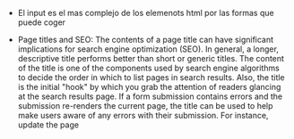 - El input es el mas complejo de los elemenots html por las formas que puede coger

- Page titles and SEO: The contents of a page title can have significant implications for search engine optimization (SEO). In general, a longer, descriptive title performs better than short or generic titles. The content of the title is one of the components used by search engine algorithms to decide the order in which to list pages in search results. Also, the title is the initial "hook" by which you grab the attention of readers glancing at the search results page. If a form submission contains errors and the submission re-renders the current page, the title can be used to help make users aware of any errors with their submission. For instance, update the page <title> value to reflect significant page state changes (such as form validation problems).

- Only use one <h1> per page - this should represent the main heading/subject for the whole page. Also, do not skip heading levels start with <h1>, then use <h2>, and so on.

- Browsers automatically add a single blank line before and after each <p> element.

- con <link> tambien se puede llamar fonts.

- Existen constructores para ciertos elementos HTML como por ejemplo Image() que es equivalente a document.createElement('img') pero que es mas utilizado para certain scenarios, such as preloading images or creating image elements dynamically in JavaScript.
Video y audo tags tambien poseen este constructor.

- Hay que tener en cuenta que cada navegador tiene su propia forma de interpretar css y otros elementos como la politica de autoplay en chrome

## Canvas

- In canvas the origin is still the upper-left corner of the window.

- The vertical numbers increase in value moving down the screen. The standard way to write coordinates is to put the horizontal value first, followed by the vertical value.

- 